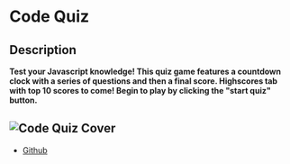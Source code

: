 # Code Quiz

## Description

**Test your Javascript knowledge! This quiz game features a countdown clock with a series of questions and then a final score. Highscores tab with top 10 scores to come! Begin to play by clicking the "start quiz" button.**

## ![Code Quiz Cover](codequizscreen.png)

- [Github](https://github.com/MCannon33/code-quiz)
